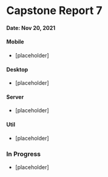 # Capstone Report 7

#### Date: Nov 20, 2021

#### **Mobile**
- [placeholder]

#### **Desktop**
- [placeholder]

#### **Server**
- [placeholder]

#### **Util**
- [placeholder]

### In Progress
- [placeholder]